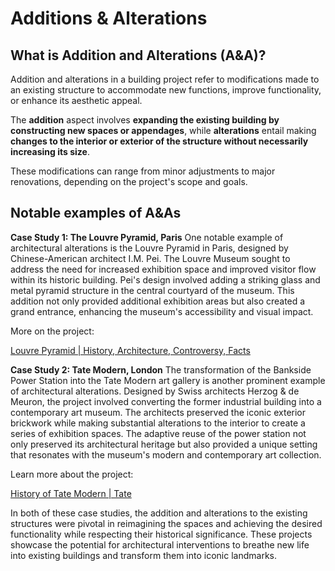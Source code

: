 # Additions & Alterations

## What is Addition and Alterations (A\&A)?

Addition and alterations in a building project refer to modifications made to an existing structure to accommodate new functions, improve functionality, or enhance its aesthetic appeal.

The **addition** aspect involves **expanding the existing building by constructing new spaces or appendages**, while **alterations** entail making **changes to the interior or exterior of the structure without necessarily increasing its size**.

These modifications can range from minor adjustments to major renovations, depending on the project's scope and goals.

## Notable examples of A\&As

**Case Study 1: The Louvre Pyramid, Paris** One notable example of architectural alterations is the Louvre Pyramid in Paris, designed by Chinese-American architect I.M. Pei. The Louvre Museum sought to address the need for increased exhibition space and improved visitor flow within its historic building. Pei's design involved adding a striking glass and metal pyramid structure in the central courtyard of the museum. This addition not only provided additional exhibition areas but also created a grand entrance, enhancing the museum's accessibility and visual impact.

More on the project:

[Louvre Pyramid | History, Architecture, Controversy, Facts](https://www.tickets-paris.fr/louvre-museum/pyramid-louvre/)

**Case Study 2: Tate Modern, London** The transformation of the Bankside Power Station into the Tate Modern art gallery is another prominent example of architectural alterations. Designed by Swiss architects Herzog & de Meuron, the project involved converting the former industrial building into a contemporary art museum. The architects preserved the iconic exterior brickwork while making substantial alterations to the interior to create a series of exhibition spaces. The adaptive reuse of the power station not only preserved its architectural heritage but also provided a unique setting that resonates with the museum's modern and contemporary art collection.

Learn more about the project:

[History of Tate Modern | Tate](https://www.tate.org.uk/about-us/history-tate/history-tate-modern)

In both of these case studies, the addition and alterations to the existing structures were pivotal in reimagining the spaces and achieving the desired functionality while respecting their historical significance. These projects showcase the potential for architectural interventions to breathe new life into existing buildings and transform them into iconic landmarks.